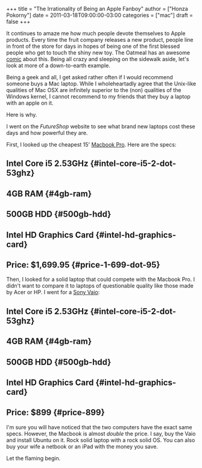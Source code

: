 +++
title = "The Irrationality of Being an Apple Fanboy"
author = ["Honza Pokorny"]
date = 2011-03-18T09:00:00-03:00
categories = ["mac"]
draft = false
+++

It continues to amaze me how much people devote themselves to Apple products.
Every time the fruit company releases a new product, people line in front of
the store for days in hopes of being one of the first blessed people who get to
touch the shiny new toy. The Oatmeal has an awesome [comic](http://theoatmeal.com/comics/apple) about
this. Being all crazy and sleeping on the sidewalk aside, let's look at more of
a down-to-earth example.

Being a geek and all, I get asked rather often if I would recommend someone
buys a Mac laptop. While I wholeheartadly agree that the Unix-like qualities of
Mac OSX are infinitely superior to the (non) qualities of the Windows kernel, I
cannot recommend to my friends that they buy a laptop with an apple on it.

Here is why.

I went on the <cite>FutureShop</cite> website to see what brand new laptops cost these
days and how powerful they are.

First, I looked up the cheapest 15' [Macbook Pro](http://www.futureshop.ca/en-CA/product/apple-apple-macbook-pro-15-4-intel-core-i5-2-53ghz-laptop-english-mc372ll-a/10144050.aspx?path=d60135943742891f1c13c3119725be53en02). Here are the specs:


## Intel Core i5 2.53GHz {#intel-core-i5-2-dot-53ghz}


## 4GB RAM {#4gb-ram}


## 500GB HDD {#500gb-hdd}


## Intel HD Graphics Card {#intel-hd-graphics-card}


## Price: $1,699.95 {#price-1-699-dot-95}

Then, I looked for a solid laptop that could compete with the Macbook Pro. I
didn't want to compare it to laptops of questionable quality like those made by
Acer or HP. I went for a [Sony Vaio](http://www.futureshop.ca/en-CA/product/sony-sony-vaio-15-5-intel-core-i5-460m-laptop-vpceb37fdw-white-vpceb37fdw/10156213.aspx?path=b3cc400131894855a015719f00cd1728en02):


## Intel Core i5 2.53GHz {#intel-core-i5-2-dot-53ghz}


## 4GB RAM {#4gb-ram}


## 500GB HDD {#500gb-hdd}


## Intel HD Graphics Card {#intel-hd-graphics-card}


## Price: $899 {#price-899}

I'm sure you will have noticed that the two computers have the exact same specs.
However, the Macbook is almost _double_ the price. I say, buy the Vaio and
install Ubuntu on it. Rock solid laptop with a rock solid OS. You can also buy
your wife a netbook or an iPad with the money you save.

Let the flaming begin.
